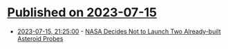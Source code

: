 # [Published on 2023-07-15](index.md)

* [2023-07-15, 21:25:00](https://soylentnews.org/article.pl?sid=23/07/15/0221251&from=rss) - [NASA Decides Not to Launch Two Already-built Asteroid Probes](https://soylentnews.org/article.pl?sid=23/07/15/0221251&from=rss)
